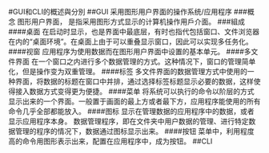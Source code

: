 #GUI和CLI的概述與分別
##GUI
采用图形用户界面的操作系统/应用程序
###概念
图形用户界面，
是指采用图形方式显示的计算机操作用戶介面。
###組成
####桌面
在启动时显示，也是界面中最底层，有时也指代包括窗口、文件浏览器在内的“桌面环境”。在桌面上由于可以重叠显示窗口，因此可以实现多任务化。
####视窗
应用程序为使用数据而在图形用户界面中设置的基本单元。
####多文件界面
在一个窗口之内进行多个数据管理的方式。这种情况下，窗口的管理简单化，但是操作变为双重管理。
####标签
多文件界面的数据管理方式中使用的一种界面，将数据的标题在窗口中并排，通过选择标签标题显示必要的数据，这样使得接入数据方式变得更为便捷。
####菜单
将系统可以执行的命令以阶层的方式显示出来的一个界面。一般置于画面的最上方或者最下方，应用程序能使用的所有命令几乎全部都能放入。
####图标
显示在管理数据的应用程序中的数据，或者显示应用程序本身。
数据管理程序，即在文件夹中用户数据的管理、进行特定数据管理的程序的情况下，数据通过图标显示出来。
####按钮
菜单中，利用程度高的命令用图形表示出来，配置在应用程序中，成为按钮。
##CLI
